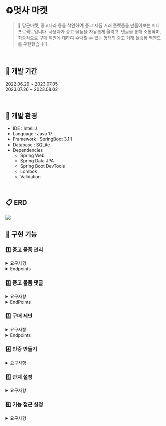 # ♻️멋사 마켓
> 🥕 당근마켓, 중고나라 등을 착안하여 중고 제품 거래 플랫폼을 만들어보는 미니 프로젝트입니다.
> 사용자가 중고 물품을 자유롭게 올리고, 댓글을 통해 소통하며, 최종적으로 구매 제안에 대하여 수락할 수 있는 형태의 중고 거래 플랫폼 백엔드를 구현했습니다.

<br />

## 📆 개발 기간
2022.06.29 ~ 2023.07.05
<br />
2023.07.26 ~ 2023.08.02

<br />

## 🔨 개발 환경
- IDE : IntelliJ
- Language : Java 17
- Framework : SpringBoot 3.1.1
- Database : SQLite
- Dependencies
  - Spring Web
  - Spring Data JPA
  - Spring Boot DevTools
  - Lombok
  - Validation   

<br />

## 📋 ERD


<img src="https://github.com/likelion-backend-5th/Project_1_SeoHyunKim/assets/44860284/a9563c16-badf-4d8b-a14d-9acf7c947bd4">


<br />

## 📌 구현 기능
### 1️⃣ 중고 물품 관리
<details>
<summary>요구사항</summary>
<div markdown="1">

    1. 등록된 물품에 대하여 구매 제안을 등록할 수 있다. 
        1. 이때 반드시 포함되어야 하는 내용은 대상 물품, 제안 가격, 작성자이다.
        2. 또한 구매 제안을 등록할 때, 비밀번호 항목을 추가해서 등록한다.
        3.구매 제안이 등록될 때, 제안의 상태는 제안 상태가 된다.
    2. 구매 제안은 대상 물품의 주인과 등록한 사용자만 조회할 수 있다.
        1. 대상 물품의 주인은, 대상 물품을 등록할 때 사용한 작성자와 비밀번호를 첨부해야 한다. 이때 물품에 등록된 모든 구매 제안이 확인 가능하다. 페이지 기능을 지원한다.
        2. 등록한 사용자는, 조회를 위해서 자신이 사용한 작성자와 비밀번호를 첨부해야 한다. 이때 자신이 등록한 구매 제안만 확인이 가능하다. 페이지 기능을 지원한다.
    3. 등록된 제안은 수정이 가능하다. 
        1. 이때, 제안이 등록될때 추가한 작성자와 비밀번호를 첨부해야 한다.
    4. 등록된 제안은 삭제가 가능하다. 
        1. 이때, 제안이 등록될때 추가한 작성자와 비밀번호를 첨부해야 한다.
    5. 대상 물품의 주인은 구매 제안을 수락할 수 있다. 
        1. 이를 위해서 제안의 대상 물품을 등록할 때 사용한 작성자와 비밀번호를 첨부해야 한다.
        2. 이때 구매 제안의 상태는 수락이 된다.
    6. 대상 물품의 주인은 구매 제안을 거절할 수 있다. 
        1. 이를 위해서 제안의 대상 물품을 등록할 때 사용한 작성자와 비밀번호를 첨부해야 한다.
        2. 이때 구매 제안의 상태는 거절이 된다.
    7. 구매 제안을 등록한 사용자는, 자신이 등록한 제안이 수락 상태일 경우, 구매 확정을 할 수 있다. 
        1. 이를 위해서 제안을 등록할 때 사용한 작성자와 비밀번호를 첨부해야 한다.
        2. 이때 구매 제안의 상태는 확정 상태가 된다.
        3. 구매 제안이 확정될 경우, 대상 물품의 상태는 판매 완료가 된다.
        4. 구매 제안이 확정될 경우, 확정되지 않은 다른 구매 제안의 상태는 모두 거절이 된다.

</div>
</details>

<details>
<summary>Endpoints</summary>
<div markdown="1">

- `POST /items`

  Request Body:

    ```json
    {
        "title": "중고 맥북 팝니다",
        "description": "2019년 맥북 프로 13인치 모델입니다",
        "minPriceWanted": 1000000,
        "writer": "csy",
        "password": "1qaz2wsx"
    }
    ```

  Response Status: 200

  Response Body:

    ```json
    {
        "message": "등록이 완료되었습니다."
    }
    ```

- `GET /items?page={page}&limit={limit}`

  Request Body: 없음

  Response Status: 200

  Response Body:

    ```json
    {
        "content": [
          {
                "title": "콜드브루 드립기 팝니다",
                "description": "ㅈㄱㄴ",
                "minPriceWanted": 20000,
                "imageUrl": "images\\0f7f8941-72fb-40e3-84a4-2c492d53accb.jpg",
                "status": "판매완료"
            },
              {
                "title": "중고 맥북 팝니다",
                "description": "2019년 맥북 프로 13인치 모델입니다",
                "minPriceWanted": 1000000,
                "imageUrl": null,
                "status": "판매중"
            }, 
            // ...
        ],
        "totalPages": 4,
        "totalElements": 100,
        "last": false,
        "size": 25,
        "number": 1,
        "numberOfElements": 25,
        "first": false,
        "empty": false
    }
    ```

- `GET /items/{itemId}`

  Request Body: 없음

  Response Status: 200

  Response Body:

    ```json
    {
        "title": "중고 맥북 팝니다",
        "description": "2019년 맥북 프로 13인치 모델입니다",
        "minPriceWanted": 1000000,
        "status": "판매중"
    }
    ```

- `PUT /items/{itemId}`

  Request Body:

    ```json
    {
        "title": "중고 맥북 팝니다",
        "description": "2019년 맥북 프로 13인치 모델입니다",
        "minPriceWanted": 1250000,
        "writer": "csy",
        "password": "1qaz2wsx"
    }
    ```

  Response Body:

    ```json
    {
        "message": "물품이 수정되었습니다."
    }
    ```

- `PUT /items/{itemId}/image`

  Request Body (Form Data):

    ```
    image:    image.jpg (file)
    writer:   csy
    password: 1qaz2wsx
    ```

  Response Body:

    ```json
    {
        "message": "이미지가 등록되었습니다."
    }
    ```

- `DELETE /items/{itemId}`

  Request Body:

    ```json
    {
        "writer": "csy",
        "password": "1qaz2wsx"
    }
    ```

  Response Body:

    ```json
    {
        "message": "물품을 삭제했습니다."
    }
    ```

</div>
</details>


### 2️⃣ 중고 물품 댓글
<details>
<summary>요구사항</summary>
<div markdown="1">

    1. 등록된 물품에 대한 질문을 위하여 댓글을 등록할 수 있다. 
      1. 이때 반드시 포함되어야 하는 내용은 대상 물품, 댓글 내용, 작성자이다.
      2. 또한 댓글을 등록할 때, 비밀번호 항목을 추가해서 등록한다.
    2. 등록된 댓글은 누구든지 열람할 수 있다. 
      1. 페이지 단위 조회가 가능하다.
    3. 등록된 댓글은 수정이 가능하다. 
      1. 이때, 댓글이 등록될 때 추가한 비밀번호를 첨부해야 한다.
    4. 등록된 댓글은 삭제가 가능하다. 
      1. 이때, 댓글이 등록될 때 추가한 비밀번호를 첨부해야 한다.
    5. 댓글에는 초기에 비워져 있는 답글 항목이 존재한다. 
      1. 만약 댓글이 등록된 대상 물품을 등록한 사람일 경우, 물품을 등록할 때 사용한 비밀번호를 첨부할 경우 답글 항목을 수정할 수 있다.
      2. 답글은 댓글에 포함된 공개 정보이다.
   
</div>
</details>
<details>
<summary>EndPoints</summary>
<div markdown="1">

- `POST /items/{itemId}/comments`

  Request Body:

    ```json
    {
        "writer": "sysy",
        "password": "qwerty1234",
        "content": "할인 가능하신가요?"
    }
    ```

  Response Status: 200

  Response Body:

    ```json
    {
        "message": "댓글이 등록되었습니다."
    }
    ```

- `GET /items/{itemId}/comments`

  Request Body: 없음

  Response Status: 200

  Response Body:

    ```json
    {
        "content": [
    	      {
                "id": 1,
    			"content": "할인 가능하신가요?",
                "reply": "아니요"
            },
            // ...
        ],
        "totalPages": 4,
        "totalElements": 100,
        "last": false,
        "size": 25,
        "number": 1,
        "numberOfElements": 25,
        "first": false,
        "empty": false
    }
    ```

- `PUT /items/{itemId}/comments/{commentId}`

  Request Body:

    ```json
    {
        "writer": "sysy",
        "password": "qwerty1234",
        "content": "할인 가능하신가요? 1000000 정도면 고려 가능합니다"
    }
    ```

  Response Body:

    ```json
    {
        "message": "댓글이 수정되었습니다."
    }
    ```

- `PUT /items/{itemId}/comments/{commentId}/reply`

  Request Body:

    ```json
    {
        "writer": "csy",
        "password": "1qaz2wsx",
        "reply": "안됩니다"
    }
    ```

  Response Body:

    ```json
    {
        "message": "댓글에 답변이 추가되었습니다."
    }
    ```

- `DELETE /items/{itemId}/comments/{commentId}`

  Request Body:

    ```json
    {
        "writer": "sysy",
        "password": "qwerty1234"
    }
    ```

  Response Body:

</div>

</details>

### 3️⃣ 구매 제안
<details>
<summary>요구사항</summary>
<div markdown="1">

    1. 등록된 물품에 대하여 구매 제안을 등록할 수 있다. 
      1. 이때 반드시 포함되어야 하는 내용은 대상 물품, 제안 가격, 작성자이다.
      2. 또한 구매 제안을 등록할 때, 비밀번호 항목을 추가해서 등록한다.
      3. 구매 제안이 등록될 때, 제안의 상태는 제안 상태가 된다.
    2. 구매 제안은 대상 물품의 주인과 등록한 사용자만 조회할 수 있다.
      1. 대상 물품의 주인은, 대상 물품을 등록할 때 사용한 작성자와 비밀번호를 첨부해야 한다. 이때 물품에 등록된 모든 구매 제안이 확인 가능하다. 페이지 기능을 지원한다.
      2. 등록한 사용자는, 조회를 위해서 자신이 사용한 작성자와 비밀번호를 첨부해야 한다. 이때 자신이 등록한 구매 제안만 확인이 가능하다. 페이지 기능을 지원한다.
    3. 등록된 제안은 수정이 가능하다.
      1. 이때, 제안이 등록될때 추가한 작성자와 비밀번호를 첨부해야 한다.
    4. 등록된 제안은 삭제가 가능하다.
      1. 이때, 제안이 등록될때 추가한 작성자와 비밀번호를 첨부해야 한다.
    5. 대상 물품의 주인은 구매 제안을 수락할 수 있다.
      1. 이를 위해서 제안의 대상 물품을 등록할 때 사용한 작성자와 비밀번호를 첨부해야 한다.
      2. 이때 구매 제안의 상태는 수락이 된다.
    6. 대상 물품의 주인은 구매 제안을 거절할 수 있다.
      1. 이를 위해서 제안의 대상 물품을 등록할 때 사용한 작성자와 비밀번호를 첨부해야 한다.
      2. 이때 구매 제안의 상태는 거절이 된다.
    7. 구매 제안을 등록한 사용자는, 자신이 등록한 제안이 수락 상태일 경우, 구매 확정을 할 수 있다.
      1. 이를 위해서 제안을 등록할 때 사용한 작성자와 비밀번호를 첨부해야 한다.
      2. 이때 구매 제안의 상태는 확정 상태가 된다.
      3. 구매 제안이 확정될 경우, 대상 물품의 상태는 판매 완료가 된다.
      4. 구매 제안이 확정될 경우, 확정되지 않은 다른 구매 제안의 상태는 모두 거절이 된다.

</div>
</details>

<details>
<summary>Endpoints</summary>
<div markdown="1">

- `POST /items/{itemId}/proposals`

  Request Body:

    ```json
    {
        "writer": "sysy",
        "password": "qwerty1234",
        "suggestedPrice": 1000000
    }
    ```

  Response Status: 200

  Response Body:

    ```json
    {
        "message": "구매 제안이 등록되었습니다."
    }
    ```

- `GET /items/{itemId}/proposals?writer=jeeho.edu&password=qwerty1234&page=1`

  Request Body: 없음

  Response Status: 200

  Response Body:

    ```json
    {
        "content": [
    	      {
                "id": 1,
    			"suggestedPrice": 1000000,
                "status": "거절"
            },
    	      {
                "id": 2,
    			"suggestedPrice": 1200000,
                "status": "제안"
            },
            // ...
        ],
        "totalPages": 4,
        "totalElements": 100,
        "last": false,
        "size": 25,
        "number": 1,
        "numberOfElements": 25,
        "first": false,
        "empty": false
    }
    ```

- `PUT /items/{itemId}/proposals/{proposalId}`

  Request Body:

    ```json
    {
        "writer": "sysy",
        "password": "qwerty1234",
        "suggestedPrice": 1100000
    }
    ```

  Response Body:

    ```json
    {
        "message": "제안이 수정되었습니다."
    }
    ```

  `writer` 와 `password` 가 물품 등록할 때의 값과 일치하지 않을 경우 실패

- `DELETE /items/{itemId}/proposals/{proposalId}`

  Request Body:

    ```json
    {
        "writer": "sysy",
        "password": "qwerty1234"
    }
    ```

  Response Body:

    ```json
    {
        "message": "제안을 삭제했습니다."
    }
    ```

  `writer` 와 `password` 가 제안 등록할 때의 값과 일치하지 않을 경우 실패

- `PUT /items/{itemId}/proposals/{proposalId}`

  Request Body:

    ```json
    {
        "writer": "csy",
        "password": "1qaz2wsx",
        "status": "수락" || "거절"
    }
    ```

  Response Body:

    ```json
    {
        "message": "제안의 상태가 변경되었습니다."
    }
    ```

  `writer` 와 `password` 가 물품 등록할 때의 값과 일치하지 않을 경우 실패

- `PUT /items/{itemId}/proposals/{proposalId}`

  Request Body:

    ```json
    {
        "writer": "sysy",
        "password": "qwerty1234",
        "status": "확정"
    }
    ```

  Response Body:

    ```json
    {
        "message": "구매가 확정되었습니다."
    }
    ```

  `writer` 와 `password` 가 제안 등록할 때의 값과 일치하지 않을 경우 실패

  제안의 상태가 수락이 아닐 경우 실패

</div>
</details>

### 4️⃣ 인증 만들기
<details>
<summary>요구사항</summary>
<div markdown="1">

    💡 본래 만들었던 서비스에 사용자 인증을 첨부합니다.

    1. 사용자는 **회원가입**을 진행할 수 있다.
    - 회원가입에 필요한 정보는 아이디와 비밀번호가 필수이다.
    - 부수적으로 전화번호, 이메일, 주소 정보를 기입할 수 있다.
    - 이에 필요한 사용자 Entity는 직접 작성하도록 한다.

    2. **아이디 비밀번호**를 통해 로그인을 할 수 있어야 한다.

    3. 아이디 비밀번호를 통해 로그인에 성공하면, **JWT가 발급**된다. 이 JWT를 소유하고 있을 경우 **인증**이 필요한 서비스에 접근이 가능해 진다.
    - 인증이 필요한 서비스는 추후(미션 후반부) 정의한다.

    4. JWT를 받은 서비스는 **사용자가 누구인지** 사용자 **Entity를 기준**으로 정확하게 판단할 수 있어야 한다.

</div>
</details>

### 5️⃣ 관계 설정
<details>
<summary>요구사항</summary>
<div markdown="1">

    💡 이전에 만든 물품, 댓글들에 대한 데이터베이스 테이블을, 사용자 정보를 포함하여 고도화 합니다.
    
    1. 아이디와 비밀번호를 필요로 했던 테이블들은 실제 사용자 Record에 대응되도록 ERD를 수정하자.
    - ERD 수정과 함께 해당 정보를 적당히 표현할 수 있도록 Entity를 재작성하자.
    - 그리고 ORM의 기능을 충실히 사용할 수 있도록 어노테이션을 활용한다.

    2. 다른 작성한 Entity도 변경을 진행한다.
    - 서로 참조하고 있는 테이블 관계가 있다면, 해당 사항이 표현될 수 있도록 Entity를 재작성한다.

</div>
</details>

### 6️⃣ 기능 접근 설정
<details>
<summary>요구사항</summary>
<div markdown="1">

    💡 기능들의 사용 가능 여부가 사용자의 인증 상태에 따라 변동하도록 제작합니다.

    1. 본래 “누구든지 열람할 수 있다”의 기능 목록은 사용자가 **인증하지 않은 상태**에서 사용할 수 있도록 한다.
    - 등록된 물품 정보는 누구든지 열람할 수 있다.
    - 등록된 댓글은 누구든지 열람할 수 있다.
    - 기타 기능들

    2. 작성자와 비밀번호를 포함하는 데이터는 **인증된 사용자만 사용**할 수 있도록 한다.
    - 이때 해당하는 기능에 포함되는 아이디 비밀번호 정보는, 1일차에 새로 작성한 사용자 Entity와의 관계로 대체한다.
        - 물품 정보 등록 → 물품 정보와 사용자 관계 설정
        - 댓글 등록 → 댓글과 사용자 관계 설정
        - 기타 등등
    - 누구든지 중고 거래를 목적으로 물품에 대한 정보를 등록할 수 있다.
    - 등록된 물품에 대한 질문을 위하여 댓글을 등록할 수 있다.
    - 등록된 물품에 대하여 구매 제안을 등록할 수 있다.
    - 기타 기능들

</div>
</details>
